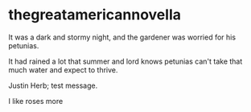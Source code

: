 # thegreatamericannovella

It was a dark and stormy night, and the gardener was worried for his petunias.

It had rained a lot that summer and lord knows petunias can't take that much water and expect to thrive.

Justin Herb; test message.

I like roses more

